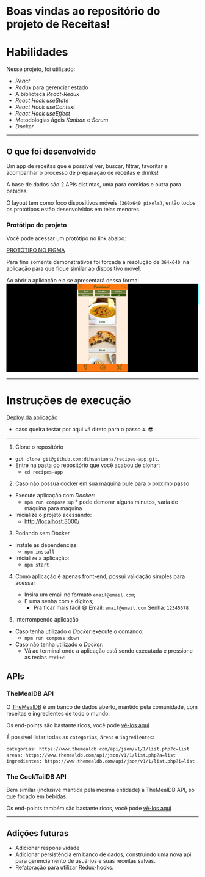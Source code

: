 # Boas vindas ao repositório do projeto de Receitas!

# Habilidades

Nesse projeto, foi utilizado:

  -  _React_
  - _Redux_ para gerenciar estado
  - A biblioteca _React-Redux_
  - _React Hook useState_
  - _React Hook useContext_
  - _React Hook useEffect_
  - Metodologias ágeis _Kanban_ e _Scrum_
  - _Docker_

---

## O que foi desenvolvido

Um app de receitas que é possível ver, buscar, filtrar, favoritar e acompanhar o processo de preparação de receitas e drinks!

A base de dados são 2 APIs distintas, uma para comidas e outra para bebidas.

O layout tem como foco dispositivos móveis `(360x640 pixels)`, então todos os protótipos estão desenvolvidos em telas menores.

### Protótipo do projeto

Você pode acessar um protótipo no link abaixo:

[PROTÓTIPO NO FIGMA](https://www.figma.com/file/kGSTb4sfG0obitUISVz3O6/App-Receitas?node-id=0%3A1)

Para fins somente demonstrativos foi forçada a resolução de `364x640 `na aplicação para que fique similar ao dispositivo móvel.

Ao abrir a aplicação ela se apresentará dessa forma:
![exemplo-app](demonstra%C3%A7%C3%A3o-app.jpg)

---

# Instruções de execução

[Deploy da aplicação](https://recipes-app-dihsantanna.herokuapp.com/) 
* caso queira testar por aqui vá direto para o passo `4`. :sunglasses:
---

1. Clone o repositório
  * `git clone git@github.com:dihsantanna/recipes-app.git`.
  * Entre na pasta do repositório que você acabou de clonar:
    * `cd recipes-app`

2. Caso não possua docker em sua máquina pule para o proximo passo
  * Execute aplicação com *Docker*:
    * `npm run compose:up` * pode demorar alguns minutos, varia de máquina para máquina
  * Inicialize o projeto acessando:
    * [http://localhost:3000/](http://localhost:3000/)

3. Rodando sem Docker
  * Instale as dependencias:
    * `npm install`
  * Inicialize a aplicação:
    * `npm start`

4. Como aplicação é apenas front-end, possui validação simples para acessar
   * Insira um email no formato `email@email.com`;
   * E uma senha com `8` dígitos;
      * Pra ficar mais fácil :smile:
        Email: `email@email.com` 
        Senha: `12345678`

5. Interrompendo aplicação
  * Caso tenha utilizado o *Docker* execute o comando:
    * `npm run compose:down`
  * Caso não tenha utilizado o *Docker*:
    * Vá ao terminal onde a aplicação está sendo executada e pressione as teclas `ctrl+c`

## APIs

### TheMealDB API

O [TheMealDB](https://www.themealdb.com/) é um banco de dados aberto, mantido pela comunidade, com receitas e ingredientes de todo o mundo.

Os end-points são bastante ricos, você pode [vê-los aqui](https://www.themealdb.com/api.php)

É possível listar todas as `categorias`, `áreas` e `ingredientes`:

```
categorias: https://www.themealdb.com/api/json/v1/1/list.php?c=list
areas: https://www.themealdb.com/api/json/v1/1/list.php?a=list
ingredientes: https://www.themealdb.com/api/json/v1/1/list.php?i=list
```


### The CockTailDB API

Bem similar (inclusive mantida pela mesma entidade) a TheMealDB API, só que focado em bebidas.

Os end-points também são bastante ricos, você pode [vê-los aqui](https://www.thecocktaildb.com/api.php)

---

## Adições futuras
* Adicionar responsividade
* Adicionar persistência em banco de dados, construindo uma nova api para gerenciamento de usuários e suas receitas salvas.
* Refatoração para utilizar Redux-hooks.